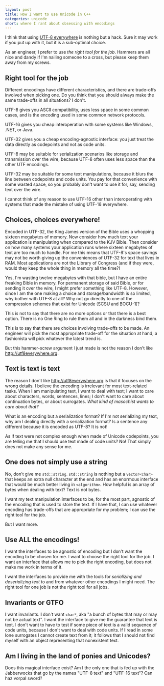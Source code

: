 ```yaml
---
layout: post
title: How I want to use Unicode in C++
categories: unicode
short: where I rant about obsessing with encodings
---
```


I think that using [UTF-8 everywhere][manifesto] is nothing but a hack. Sure it
may work if you put up with it, but it is a sub-optimal choice.

As an engineer, I prefer to use *the right tool for the job*. Hammers are all
nice and dandy if I'm nailing someone to a cross, but please keep them away from
my screws.

## Right tool for the job

Different encodings have different characteristics, and there are trade-offs
involved when picking one. Do you think that you should always make the same
trade-offs in all situations? I don't.

UTF-8 gives you ASCII compatibility, uses less space in some common cases, and
is the encoding used in some common network protocols.

UTF-16 gives you cheap interoperation with some systems like Windows, .NET, or
Java.

UTF-32 gives you a cheap encoding-agnostic interface: you just treat the data
directly as codepoints and not as code units.

UTF-8 may be suitable for serialization scenarios like storage and transmission
over the wire, because UTF-8 often uses less space than the other UTF encodings.

UTF-32 may be suitable for some text manipulations, because it blurs the line
between codepoints and code units. You pay for that convenience with some wasted
space, so you probably don't want to use it for, say, sending text over the
wire.

I cannot think of any reason to use UTF-16 other than interoperating with systems
that made the mistake of using UTF-16 everywhere.

## Choices, choices everywhere!

Encoded in UTF-32, the King James version of the Bible uses a whopping sixteen
megabytes of memory. Now consider how much text your application is manipulating
when compared to the KJV Bible. Then consider on how many systems your
application runs where sixteen megabytes of text are too much to handle. For me
this means that UTF-8's space savings may not be worth giving up the
conveniences of UTF-32 for text that lives in RAM. Most applications are not the
Library of Congress (and if they were, would they keep the whole thing in memory
all the time?)

Yes, I'm wasting twelve megabytes with that bible, but I have an entire freaking
Bible in memory. For permanent storage of said Bible, or for sending it over the
wire, I might prefer something like UTF-8. However, since I am the one making a
choice and storage/bandwidth is so limited, why bother with UTF-8 at all? Why
not go directly to one of the compression schemes that exist for Unicode (SCSU
and BOCU-1)?

This is not to say that there are no more options or that there is a best
option. There is no One Ring to rule them all and in the darkness bind them.

This is to say that there are choices involving trade-offs to be made. An
engineer will pick the most appropriate trade-off for the situation at hand; a
fashionista will pick whatever the latest trend is.

But this hammer-screw argument I just made is not the reason I don't like
http://utf8everywhere.org.

## Text is text is text

The reason I don't like http://utf8everywhere.org is that it focuses on
the wrong details. I believe the encoding is irrelevant for most text-related
tasks. When I am manipulating text, I want to deal with text; I want to care
about characters, words, sentences, lines; I don't want to care about
continuation bytes, or about surrogates. *What kind of masochist wants to care
about that?*

What is an encoding but a serialization format? If I'm not serializing my text,
why am I dealing directly with a serialization format? Is a sentence any
different because it is encoded as UTF-8? It is not!

As if text were not complex enough when made of Unicode codepoints, you are
telling me that I should use text made of code units? No!  That simply does not
make any sense for me.

## One does not simply use a string

No, don't give me `std::string`. `std::string` is nothing but a `vector<char>`
that keeps an extra null character at the end and has an enormous interface that
would be much better living in `<algorithm>`. How helpful is an array of bytes
when dealing with text? Text is not bytes.

I want my text manipulation interfaces to be, for the most part, agnostic of the
encoding that is used to store the text. If I have that, I can use whatever
encoding has trade-offs that are appropriate for my problem; I can use the right
tool for the job.

But I want more.

## Use ALL the encodings!

I want the interfaces to be agnostic of encoding but I don't want the encoding
to be chosen for me. I want to choose the right tool for the job. I want an
interface that allows me to pick the right encoding, but does not make me work
in terms of it.

I want the interfaces to provide me with the tools for *serializing and
deserializing text* to and from whatever other encodings I might need. The right
tool for one job is not the right tool for all jobs.

## Invariants or GTFO

I want invariants. I don't want `char*`, aka "a bunch of bytes that may or may not be
actual text". I want the interface to give me the guarantee that text is text. I
don't want to have to test if some piece of text is a valid sequence of code
units, because I don't want to deal with code units. If I read in some lone
surrogates I cannot create text from it; it follows that I should not find
myself with an object representing that nonexistent text.

## Am I living in the land of ponies and Unicodes?

Does this magical interface exist? Am I the only one that is fed up with the
Jabberwocks that go by the names "UTF-8 text" and "UTF-16 text"? Can haz vorpal
sword?

  [manifesto]: http://utf8everywhere.org


